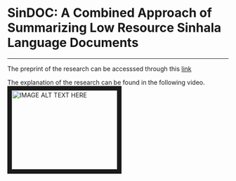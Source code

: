 # SinDOC: A Combined Approach of Summarizing Low Resource Sinhala Language Documents

___

The preprint of the research can be accesssed through this [link](https://www.researchgate.net/publication/371178238_SinDOC_A_Combined_Approach_of_Summarizing_Low_Resource_Sinhala_Language_Documents)


The explanation of the research can be found in the following video.
<a href="[http://www.youtube.com/watch?feature=player_embedded&v=YOUTUBE_VIDEO_ID_HERE](https://youtu.be/XpRvtlUSCfw)
" target="_blank"><img src="[http://www.youtube.com/watch?feature=player_embedded&v=YOUTUBE_VIDEO_ID_HERE](https://youtu.be/XpRvtlUSCfw)" 
alt="IMAGE ALT TEXT HERE" width="240" height="180" border="10" /></a>
